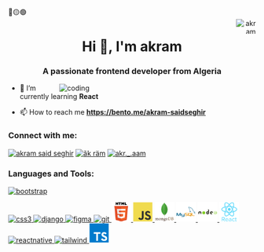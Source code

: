 <div>
🔴🟡🟢

<br>

<a href="#" target="blank" align="right">
  <img align="right" src="https://user-images.githubusercontent.com/74038190/212284087-bbe7e430-757e-4901-90bf-4cd2ce3e1852.gif" alt="akram said seghir" height="30" width="40" /></a>

<h1 align="center">Hi 👋, I'm akram</h1>
<h3 align="center">A passionate frontend developer from Algeria</h3>

<img  alt="coding" width="400px" align="right" src="https://cdn.dribbble.com/users/1162077/screenshots/3848914/programmer.gif"> 

  
- 🌱 I’m currently learning **React**

- 📫 How to reach me **https://bento.me/akram-saidseghir**

<h3 align="left">Connect with me:</h3>
<p align="left">
<a href="https://linkedin.com/in/akram said seghir" target="blank"><img align="center" src="https://raw.githubusercontent.com/rahuldkjain/github-profile-readme-generator/master/src/images/icons/Social/linked-in-alt.svg" alt="akram said seghir" height="30" width="40" /></a>
<a href="https://fb.com/ãk räm" target="blank"><img align="center" src="https://raw.githubusercontent.com/rahuldkjain/github-profile-readme-generator/master/src/images/icons/Social/facebook.svg" alt="ãk räm" height="30" width="40" /></a>
<a href="https://instagram.com/akr._.aam" target="blank"><img align="center" src="https://raw.githubusercontent.com/rahuldkjain/github-profile-readme-generator/master/src/images/icons/Social/instagram.svg" alt="akr._.aam" height="30" width="40" /></a>
</p>

<h3 align="left">Languages and Tools:</h3>
  
  
<p align="left"><a href="https://getbootstrap.com" target="_blank" rel="noreferrer">
  
  </a>
  <a href="https://getbootstrap.com" target="_blank" rel="noreferrer">
    <img src="https://camo.githubusercontent.com/cbb0ed4ed73eb0bdf880019fe4fd13e0e0b0812435f11ac0d920c8f523a8d8d0/68747470733a2f2f74656368737461636b2d67656e657261746f722e76657263656c2e6170702f72656163742d69636f6e2e737667" alt="bootstrap" width="60" height="60"/> 
  </a>
  
  <a href="https://www.w3schools.com/css/" target="_blank" rel="noreferrer"> <img src="[https://raw.githubusercontent.com/devicons/devicon/master/icons/css3/css3-original-wordmark.svg](https://camo.githubusercontent.com/cbb0ed4ed73eb0bdf880019fe4fd13e0e0b0812435f11ac0d920c8f523a8d8d0/68747470733a2f2f74656368737461636b2d67656e657261746f722e76657263656c2e6170702f72656163742d69636f6e2e737667)" alt="css3" width="60" height="60"/> </a> <a href="https://www.djangoproject.com/" target="_blank" rel="noreferrer"> <img src="https://cdn.worldvectorlogo.com/logos/django.svg" alt="django" width="40" height="40"/> </a> <a href="https://www.figma.com/" target="_blank" rel="noreferrer"> <img src="https://www.vectorlogo.zone/logos/figma/figma-icon.svg" alt="figma" width="40" height="40"/> </a> <a href="https://git-scm.com/" target="_blank" rel="noreferrer"> <img src="https://www.vectorlogo.zone/logos/git-scm/git-scm-icon.svg" alt="git" width="40" height="40"/> </a> <a href="https://www.w3.org/html/" target="_blank" rel="noreferrer"> <img src="https://raw.githubusercontent.com/devicons/devicon/master/icons/html5/html5-original-wordmark.svg" alt="html5" width="40" height="40"/> </a> <a href="https://developer.mozilla.org/en-US/docs/Web/JavaScript" target="_blank" rel="noreferrer"> <img src="https://raw.githubusercontent.com/devicons/devicon/master/icons/javascript/javascript-original.svg" alt="javascript" width="40" height="40"/> </a> <a href="https://www.mongodb.com/" target="_blank" rel="noreferrer"> <img src="https://raw.githubusercontent.com/devicons/devicon/master/icons/mongodb/mongodb-original-wordmark.svg" alt="mongodb" width="40" height="40"/> </a> <a href="https://www.mysql.com/" target="_blank" rel="noreferrer"> <img src="https://raw.githubusercontent.com/devicons/devicon/master/icons/mysql/mysql-original-wordmark.svg" alt="mysql" width="40" height="40"/> </a> <a href="https://nodejs.org" target="_blank" rel="noreferrer"> <img src="https://raw.githubusercontent.com/devicons/devicon/master/icons/nodejs/nodejs-original-wordmark.svg" alt="nodejs" width="40" height="40"/> </a> <a href="https://reactjs.org/" target="_blank" rel="noreferrer"> <img src="https://raw.githubusercontent.com/devicons/devicon/master/icons/react/react-original-wordmark.svg" alt="react" width="40" height="40"/> </a> <a href="https://reactnative.dev/" target="_blank" rel="noreferrer"> <img src="https://reactnative.dev/img/header_logo.svg" alt="reactnative" width="40" height="40"/> </a> <a href="https://tailwindcss.com/" target="_blank" rel="noreferrer"> <img src="https://www.vectorlogo.zone/logos/tailwindcss/tailwindcss-icon.svg" alt="tailwind" width="40" height="40"/> </a> <a href="https://www.typescriptlang.org/" target="_blank" rel="noreferrer"> <img src="https://raw.githubusercontent.com/devicons/devicon/master/icons/typescript/typescript-original.svg" alt="typescript" width="40" height="40"/> </a> </p>





